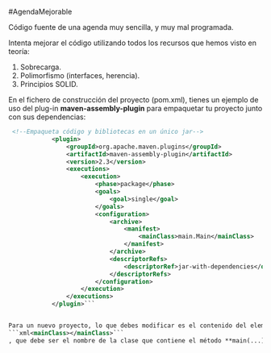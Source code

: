 #AgendaMejorable

Código fuente de una agenda muy sencilla, y muy mal programada.

Intenta mejorar el código utilizando todos los recursos que hemos visto en teoría:

1. Sobrecarga.
1. Polimorfismo (interfaces, herencia).
1. Principios SOLID.

En el fichero de construcción del proyecto (pom.xml), tienes un ejemplo de uso del plug-in **maven-assembly-plugin** para empaquetar tu proyecto junto con sus dependencias:

```xml
 <!--Empaqueta código y bibliotecas en un único jar-->
            <plugin>
                <groupId>org.apache.maven.plugins</groupId>
                <artifactId>maven-assembly-plugin</artifactId>
                <version>2.3</version>
                <executions>
                    <execution>
                        <phase>package</phase>
                        <goals>
                            <goal>single</goal>
                        </goals>
                        <configuration>
                            <archive>
                                <manifest>
                                    <mainClass>main.Main</mainClass>
                                </manifest>
                            </archive>
                            <descriptorRefs>
                                <descriptorRef>jar-with-dependencies</descriptorRef>
                            </descriptorRefs>
                        </configuration>
                    </execution>
                </executions>
            </plugin>```


Para un nuevo proyecto, lo que debes modificar es el contenido del elemento 
```xml<mainClass></mainClass>```
, que debe ser el nombre de la clase que contiene el método **main(...)** precedido del paquete donde se encuentre la clase.
